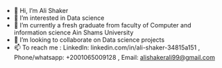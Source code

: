 - 👋 Hi, I’m Ali Shaker
- 👀 I’m interested in Data science
- 🌱 I’m currently a fresh graduate from faculty of Computer and information science Ain Shams University
- 💞️ I’m looking to collaborate on Data science projects
- 📫 To reach me : LinkedIn:          linkedin.com/in/ali-shaker-34815a151 , 
                    Phone/whatsapp:   +2001065009128 ,
                    Email:            alishakerali99@gmail.com

<!---
AliShakerAli/AliShakerAli is a ✨ special ✨ repository because its `README.md` (this file) appears on your GitHub profile.
You can click the Preview link to take a look at your changes.
--->
